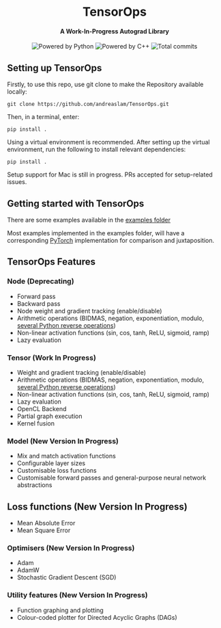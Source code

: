 <div align="center">

# TensorOps
#### A Work-In-Progress Autograd Library

<img src="https://img.shields.io/badge/Powered%20by-Python-yellow" alt="Powered by Python">
<img src="https://img.shields.io/badge/Powered%20by-C++-blue" alt="Powered by C++">
<img src="https://badgen.net/github/commits/andreaslam/TensorOps/main" alt="Total commits">

</div>

## Setting up TensorOps

Firstly, to use this repo, use git clone to make the Repository available locally:

```
git clone https://github.com/andreaslam/TensorOps.git
```

Then, in a terminal, enter:

```
pip install .
```

Using a virtual environment is recommended. After setting up the virtual environment, run the following to install relevant dependencies:
```
pip install .
```

Setup support for Mac is still in progress. PRs accepted for setup-related issues.

## Getting started with TensorOps

There are some examples available in the [examples folder](https://github.com/andreaslam/TensorOps/tree/main/examples)

Most examples implemented in the examples folder, will have a corresponding [PyTorch](https://github.com/pytorch/pytorch) implementation for comparison and juxtaposition.

## TensorOps Features

### Node (Deprecating)
- Forward pass
- Backward pass
- Node weight and gradient tracking (enable/disable)
- Arithmetic operations (BIDMAS, negation, exponentiation, modulo, [several Python reverse operations](https://docs.python.org/3/reference/datamodel.html#emulating-numeric-types))
- Non-linear activation functions (sin, cos, tanh, ReLU, sigmoid, ramp)
- Lazy evaluation

### Tensor (Work In Progress)
- Weight and gradient tracking (enable/disable)
- Arithmetic operations (BIDMAS, negation, exponentiation, modulo, [several Python reverse operations](https://docs.python.org/3/reference/datamodel.html#emulating-numeric-types))
- Non-linear activation functions (sin, cos, tanh, ReLU, sigmoid, ramp)
- Lazy evaluation
- OpenCL Backend
- Partial graph execution
- Kernel fusion

### Model (New Version In Progress)
- Mix and match activation functions
- Configurable layer sizes
- Customisable loss functions
- Customisable forward passes and general-purpose neural network abstractions

## Loss functions (New Version In Progress)
- Mean Absolute Error
- Mean Square Error

### Optimisers (New Version In Progress)
- Adam
- AdamW
- Stochastic Gradient Descent (SGD)

### Utility features (New Version In Progress)
- Function graphing and plotting
- Colour-coded plotter for Directed Acyclic Graphs (DAGs)

